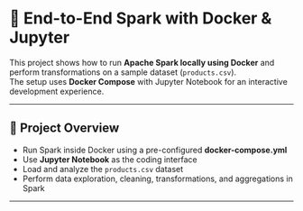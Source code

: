 # 🚀 End-to-End Spark with Docker & Jupyter

This project shows how to run **Apache Spark locally using Docker** and perform transformations on a sample dataset (`products.csv`).  
The setup uses **Docker Compose** with Jupyter Notebook for an interactive development experience.

---

## 📌 Project Overview
- Run Spark inside Docker using a pre-configured **docker-compose.yml**
- Use **Jupyter Notebook** as the coding interface
- Load and analyze the `products.csv` dataset
- Perform data exploration, cleaning, transformations, and aggregations in Spark

---
